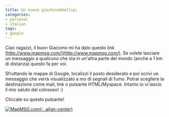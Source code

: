 ```yaml
---
title: Un nuovo giochino&hellip;
categories:
- personal
- italian
tags:
- google
---
```

Ciao ragazzi, il buon Giacomo mi ha dato questo link [http://www.mapmsg.com/](http://www.mapmsg.com/).
Se volete lasciare un messaggio a qualcuno che sta in un'altra parte del mondo
(anche a 1 km di distanza) questo fa per voi.  
  
Sfruttando le mappe di Google, localizzi il posto desiderato e poi scrivi un
messaggio che verrà visualizzato a mo di segnali di fumo. Potrai scegliere la
destinazione come mail, link o pulsante HTML/Myspace. Intanto io vi lascio il
mio saluto dal colosseo! :)
  
Cliccate su questo pulsante!

[![MapMSG.com](http://www.mapmsg.com/gfx/mapmsg-button.png){: .align-center}](http://www.mapmsg.com/view?l=JNUQACaxcTJJCGgMCsrA&m=Q2lhbyBhIHR1dHRpIGkgdmlzaXRhdG9yaSBkaSBodHRwOi8vcXVvemFyLmJsb2dzcG90LmNvbSAj&v=fzbxr)

